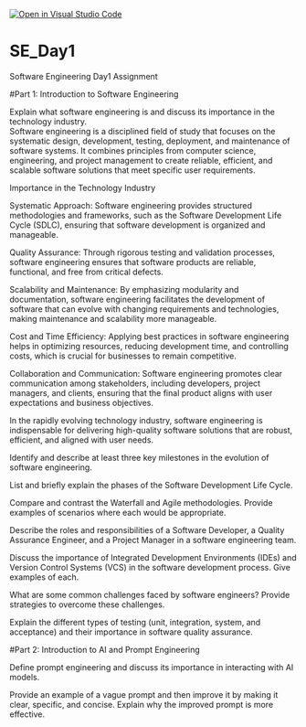 [![Open in Visual Studio Code](https://classroom.github.com/assets/open-in-vscode-2e0aaae1b6195c2367325f4f02e2d04e9abb55f0b24a779b69b11b9e10269abc.svg)](https://classroom.github.com/online_ide?assignment_repo_id=18376043&assignment_repo_type=AssignmentRepo)
# SE_Day1
Software Engineering Day1 Assignment

#Part 1: Introduction to Software Engineering

Explain what software engineering is and discuss its importance in the technology industry.<br>
Software engineering is a disciplined field of study that focuses on the systematic design, development, testing, deployment, and maintenance of software systems. It combines principles from computer science, engineering, and project management to create reliable, efficient, and scalable software solutions that meet specific user requirements.

Importance in the Technology Industry

Systematic Approach: Software engineering provides structured methodologies and frameworks, such as the Software Development Life Cycle (SDLC), ensuring that software development is organized and manageable.

Quality Assurance: Through rigorous testing and validation processes, software engineering ensures that software products are reliable, functional, and free from critical defects.

Scalability and Maintenance: By emphasizing modularity and documentation, software engineering facilitates the development of software that can evolve with changing requirements and technologies, making maintenance and scalability more manageable.

Cost and Time Efficiency: Applying best practices in software engineering helps in optimizing resources, reducing development time, and controlling costs, which is crucial for businesses to remain competitive.

Collaboration and Communication: Software engineering promotes clear communication among stakeholders, including developers, project managers, and clients, ensuring that the final product aligns with user expectations and business objectives.

In the rapidly evolving technology industry, software engineering is indispensable for delivering high-quality software solutions that are robust, efficient, and aligned with user needs.


Identify and describe at least three key milestones in the evolution of software engineering.


List and briefly explain the phases of the Software Development Life Cycle.


Compare and contrast the Waterfall and Agile methodologies. Provide examples of scenarios where each would be appropriate.


Describe the roles and responsibilities of a Software Developer, a Quality Assurance Engineer, and a Project Manager in a software engineering team.


Discuss the importance of Integrated Development Environments (IDEs) and Version Control Systems (VCS) in the software development process. Give examples of each.


What are some common challenges faced by software engineers? Provide strategies to overcome these challenges.


Explain the different types of testing (unit, integration, system, and acceptance) and their importance in software quality assurance.


#Part 2: Introduction to AI and Prompt Engineering


Define prompt engineering and discuss its importance in interacting with AI models.


Provide an example of a vague prompt and then improve it by making it clear, specific, and concise. Explain why the improved prompt is more effective.
